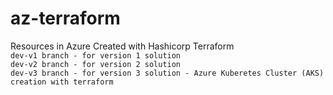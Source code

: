# az-terraform
Resources in Azure Created with Hashicorp Terraform \
```dev-v1 branch - for version 1 solution```\
```dev-v2 branch - for version 2 solution```\
```dev-v3 branch - for version 3 solution - Azure Kuberetes Cluster (AKS) creation with terraform ```

